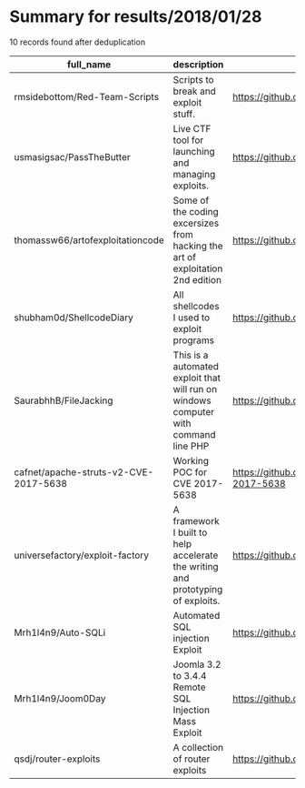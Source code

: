 
# Summary for results/2018/01/28
    
10 records found after deduplication

| full_name | description | html_url | matched_list | matched_count | pushed_at | size | stargazers_count | language | forks_count |
|---------------------------------------|-------------------------------------------------------------------------------------|----------------------------------------------------------|--------------------------|-----------------|---------------------------|--------|--------------------|------------|---------------|
| rmsidebottom/Red-Team-Scripts | Scripts to break and exploit stuff. | https://github.com/rmsidebottom/Red-Team-Scripts | ['exploit'] | 1 | 2018-01-28 03:50:01+00:00 | 21 | 0 | Java | 0 |
| usmasigsac/PassTheButter | Live CTF tool for launching and managing exploits. | https://github.com/usmasigsac/PassTheButter | ['exploit'] | 1 | 2018-01-28 16:28:14+00:00 | 100 | 0 | Python | 0 |
| thomassw66/artofexploitationcode | Some of the coding excersizes from hacking the art of exploitation 2nd edition | https://github.com/thomassw66/artofexploitationcode | ['exploit'] | 1 | 2018-01-28 01:55:47+00:00 | 25 | 0 | C | 0 |
| shubham0d/ShellcodeDiary | All shellcodes I used to exploit programs | https://github.com/shubham0d/ShellcodeDiary | ['exploit', 'shellcode'] | 2 | 2018-01-28 14:23:25+00:00 | 3 | 0 | Perl | 0 |
| SaurabhhB/FileJacking | This is a automated exploit that will run on windows computer with command line PHP | https://github.com/SaurabhhB/FileJacking | ['exploit'] | 1 | 2018-01-28 04:56:58+00:00 | 29 | 1 | PHP | 0 |
| cafnet/apache-struts-v2-CVE-2017-5638 | Working POC for CVE 2017-5638 | https://github.com/cafnet/apache-struts-v2-CVE-2017-5638 | ['cve poc', 'cve-2'] | 2 | 2018-01-28 05:55:09+00:00 | 12398 | 0 | Python | 0 |
| universefactory/exploit-factory | A framework I built to help accelerate the writing and prototyping of exploits. | https://github.com/universefactory/exploit-factory | ['exploit'] | 1 | 2018-01-28 08:10:01+00:00 | 36 | 0 | Python | 0 |
| Mrh1l4n9/Auto-SQLi | Automated SQL injection Exploit | https://github.com/Mrh1l4n9/Auto-SQLi | ['exploit'] | 1 | 2018-01-28 11:30:49+00:00 | 9 | 1 | Perl | 3 |
| Mrh1l4n9/Joom0Day | Joomla 3.2 to 3.4.4 Remote SQL Injection Mass Exploit | https://github.com/Mrh1l4n9/Joom0Day | ['exploit'] | 1 | 2018-01-28 11:29:09+00:00 | 4 | 1 | Python | 3 |
| qsdj/router-exploits | A collection of router exploits | https://github.com/qsdj/router-exploits | ['exploit'] | 1 | 2018-01-28 13:54:32+00:00 | 305 | 0 | Python | 0 |
